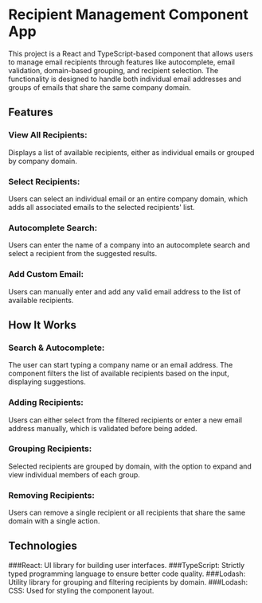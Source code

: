 # Recipient Management Component App

This project is a React and TypeScript-based component that allows users to manage email recipients through features like autocomplete, email validation, domain-based grouping, and recipient selection. The functionality is designed to handle both individual email addresses and groups of emails that share the same company domain.

## Features

### View All Recipients:

Displays a list of available recipients, either as individual emails or grouped by company domain.

### Select Recipients:

Users can select an individual email or an entire company domain, which adds all associated emails to the selected recipients' list.

### Autocomplete Search:

Users can enter the name of a company into an autocomplete search and select a recipient from the suggested results.

### Add Custom Email:

Users can manually enter and add any valid email address to the list of available recipients.


## How It Works

### Search & Autocomplete:
The user can start typing a company name or an email address. The component filters the list of available recipients based on the input, displaying suggestions.
### Adding Recipients:
Users can either select from the filtered recipients or enter a new email address manually, which is validated before being added.
### Grouping Recipients:
Selected recipients are grouped by domain, with the option to expand and view individual members of each group.
### Removing Recipients:
 Users can remove a single recipient or all recipients that share the same domain with a single action.

## Technologies
###React: UI library for building user interfaces.
###TypeScript: Strictly typed programming language to ensure better code quality.
###Lodash: Utility library for grouping and filtering recipients by domain.
###Lodash: CSS: Used for styling the component layout.


